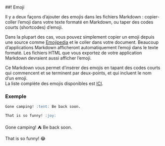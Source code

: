 ##! Emoji

Il y a deux façons d’ajouter des emojis dans les fichiers Markdown : copier-coller l’emoji dans votre texte formaté en Markdown, ou taper des codes courts (shortcodes) d’emoji.

Dans la plupart des cas, vous pouvez simplement copier un emoji depuis une source comme [Emojipedia](https://emojipedia.org/) et le coller dans votre document. Beaucoup d’applications Markdown afficheront automatiquement l’emoji dans le texte formaté. Les fichiers HTML que vous exportez de votre application Markdown devraient aussi afficher l’emoji.

Ce Markdown vous permet d’insérer des emojis en tapant des codes courts qui commencent et se terminent par deux-points, et qui incluent le nom d’un emoji.  
La liste complète des emojis disponibles est [ICI](https://github.com/ikatyang/emoji-cheat-sheet/tree/master).

### Exemple

```md
Gone camping! :tent: Be back soon.

That is so funny! :joy:
```

Gone camping! :tent: Be back soon.

That is so funny! :joy:  
